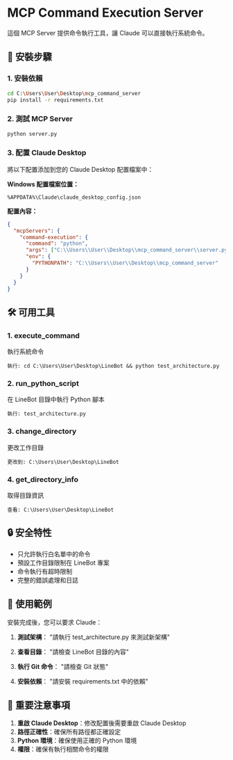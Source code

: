 # MCP Command Execution Server

這個 MCP Server 提供命令執行工具，讓 Claude 可以直接執行系統命令。

## 🚀 安裝步驟

### 1. 安裝依賴
```bash
cd C:\Users\User\Desktop\mcp_command_server
pip install -r requirements.txt
```

### 2. 測試 MCP Server
```bash
python server.py
```

### 3. 配置 Claude Desktop

將以下配置添加到您的 Claude Desktop 配置檔案中：

**Windows 配置檔案位置：**
```
%APPDATA%\Claude\claude_desktop_config.json
```

**配置內容：**
```json
{
  "mcpServers": {
    "command-execution": {
      "command": "python",
      "args": ["C:\\Users\\User\\Desktop\\mcp_command_server\\server.py"],
      "env": {
        "PYTHONPATH": "C:\\Users\\User\\Desktop\\mcp_command_server"
      }
    }
  }
}
```

## 🛠️ 可用工具

### 1. execute_command
執行系統命令
```
執行: cd C:\Users\User\Desktop\LineBot && python test_architecture.py
```

### 2. run_python_script  
在 LineBot 目錄中執行 Python 腳本
```
執行: test_architecture.py
```

### 3. change_directory
更改工作目錄
```
更改到: C:\Users\User\Desktop\LineBot
```

### 4. get_directory_info
取得目錄資訊
```
查看: C:\Users\User\Desktop\LineBot
```

## 🔒 安全特性

- 只允許執行白名單中的命令
- 預設工作目錄限制在 LineBot 專案
- 命令執行有超時限制
- 完整的錯誤處理和日誌

## 📝 使用範例

安裝完成後，您可以要求 Claude：

1. **測試架構**：
   "請執行 test_architecture.py 來測試新架構"

2. **查看目錄**：
   "請檢查 LineBot 目錄的內容"

3. **執行 Git 命令**：
   "請檢查 Git 狀態"

4. **安裝依賴**：
   "請安裝 requirements.txt 中的依賴"

## 🚨 重要注意事項

1. **重啟 Claude Desktop**：修改配置後需要重啟 Claude Desktop
2. **路徑正確性**：確保所有路徑都正確設定
3. **Python 環境**：確保使用正確的 Python 環境
4. **權限**：確保有執行相關命令的權限
